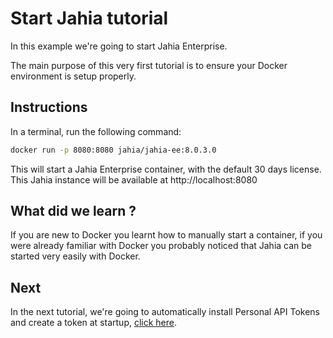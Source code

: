 # Start Jahia tutorial

In this example we're going to start Jahia Enterprise.

The main purpose of this very first tutorial is to ensure your Docker environment is setup properly.

## Instructions

In a terminal, run the following command:

```bash
docker run -p 8080:8080 jahia/jahia-ee:8.0.3.0
```

This will start a Jahia Enterprise container, with the default 30 days license. This Jahia instance will be available at http://localhost:8080

## What did we learn ?

If you are new to Docker you learnt how to manually start a container, if you were already familiar with Docker you probably noticed that Jahia can be started very easily with Docker.

## Next

In the next tutorial, we're going to automatically install Personal API Tokens and create a token at startup, [click here](../01-personal-api-tokens/).
